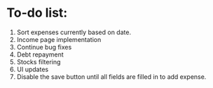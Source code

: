# To-do list:
1. Sort expenses currently based on date.
2. Income page implementation
3. Continue bug fixes
4. Debt repayment
5. Stocks filtering
6. UI updates
7. Disable the save button until all fields are filled in to add expense.
